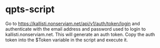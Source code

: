 # qpts-script

Go to https://kallisti.nonserviam.net/api/v1/auth/token/login and authenticate with the email address and password used to login to kallisti.nonserviam.net.  This will generate an auth token.  Copy the auth token into the $Token variable in the script and execute it.

